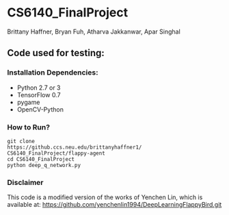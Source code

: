 # CS6140_FinalProject
Brittany Haffner, Bryan Fuh, Atharva Jakkanwar, Apar Singhal

## Code used for testing:

### Installation Dependencies:
* Python 2.7 or 3
* TensorFlow 0.7
* pygame
* OpenCV-Python

### How to Run?
```
git clone 
https://github.ccs.neu.edu/brittanyhaffner1/
CS6140_FinalProject/flappy-agent
cd CS6140_FinalProject
python deep_q_network.py
```

### Disclaimer
This code is a modified version of the works of Yenchen Lin, which is available at: https://github.com/yenchenlin1994/DeepLearningFlappyBird.git
